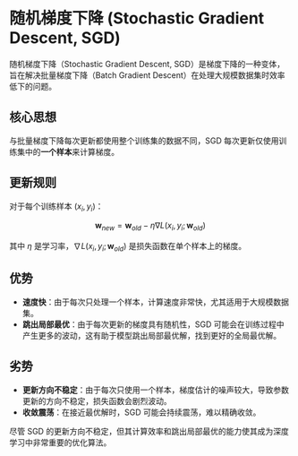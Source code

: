 # 随机梯度下降 (Stochastic Gradient Descent, SGD)

随机梯度下降（Stochastic Gradient Descent, SGD）是梯度下降的一种变体，旨在解决批量梯度下降（Batch Gradient Descent）在处理大规模数据集时效率低下的问题。

## 核心思想

与批量梯度下降每次更新都使用整个训练集的数据不同，SGD 每次更新仅使用训练集中的**一个样本**来计算梯度。

## 更新规则

对于每个训练样本 $(x_i, y_i)$：

$$ \mathbf{w}_{new} = \mathbf{w}_{old} - \eta \nabla L(x_i, y_i; \mathbf{w}_{old}) $$

其中 $\eta$ 是学习率，$\nabla L(x_i, y_i; \mathbf{w}_{old})$ 是损失函数在单个样本上的梯度。

## 优势

- **速度快**：由于每次只处理一个样本，计算速度非常快，尤其适用于大规模数据集。
- **跳出局部最优**：由于每次更新的梯度具有随机性，SGD 可能会在训练过程中产生更多的波动，这有助于模型跳出局部最优解，找到更好的全局最优解。

## 劣势

- **更新方向不稳定**：由于每次只使用一个样本，梯度估计的噪声较大，导致参数更新的方向不稳定，损失函数会剧烈波动。
- **收敛震荡**：在接近最优解时，SGD 可能会持续震荡，难以精确收敛。

尽管 SGD 的更新方向不稳定，但其计算效率和跳出局部最优的能力使其成为深度学习中非常重要的优化算法。
